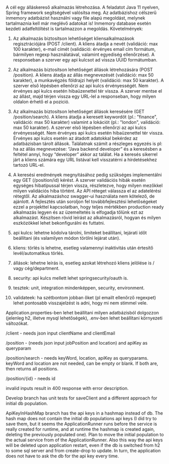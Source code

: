 A cél egy álláskereső alkalmazás létrehozása. 
A feladatot Java 11 nyelven, Spring framework segítségével valósítsa meg. Az adatbázishoz célszerű inmemory adatbázist használni vagy file alapú megoldást, melynek tartalmaznia kell már meglévő adatokat is! Inmemory database esetén kezdeti adatfeltöltést is tartalmazzon a megoldás.
Követelmények: 
1. Az alkalmazás biztosítson lehetőséget kliensalkalmazások regisztrációjára (POST /client). A kliens átadja a nevét (validáció: max 100 karakter), e-mail címét (validáció: érvényes email cím formátum, bármilyen regexp használatával, valamint egyediség ellenőrzése). A responseban a szerver egy api kulcsot ad vissza UUID formátumban. 
2. Az alkalmazás biztosítson lehetőséget állások létrehozására (POST /position). A kliens átadja az állás megnevezését (validáció: max 50 karakter), a munkavégzés földrajzi helyét (validáció: max 50 karakter). A szerver első lépésben ellenőrzi az api kulcs érvényességét. Nem érvényes api kulcs esetén hibaüzenettel tér vissza. A szerver mentse el az állást, majd térjen vissza egy URL-lel a responseban, hogy milyen oldalon érhető el a pozició. 
3. Az alkalmazás biztosítson lehetőséget állások keresésére (GET /position/search). A kliens átadja a keresett keywordöt (pl.: "finance", validáció: max 50 karakter) valamint a lokációt (pl.: "london", validáció: max 50 karakter). A szerver első lépésben ellenőrzi az api kulcs érvényességét. Nem érvényes api kulcs esetén hibaüzenettel tér vissza. 
Érvényes api kulcs esetén az átadott adatokkal bekérdez az adatbázisban tárolt állások. 
Találatnak számít a részleges egyezés is pl: ha az állás megnevezése: “Java backend developer” és a keresésben a feltétel annyi, hogy “developer” akkor az találat. Ha a keresés sikerrel járt a kliens számára egy URL listával kell visszatérni a hírdetésekhez tartozó URL-el. 
4.  A keresési eredmények megnyitásához pedig szükséges implementálni egy GET (/position/id) kérést.
A szerver validációs hibák esetén egységes hibatípussal térjen vissza, részletezve, hogy milyen mezőkkel milyen validációs hiba történt. 
Az API réteget válassza el az adatelérési rétegtől.
Az alkalmazáshoz swagger-ui használata nem kötelező, de ajánlott.
A fejlesztés után soroljon fel továbbfejlesztési lehetőségeket ezzel a projekttel kapcsolatban, hogy teljes mértékben production ready alkalmazás legyen és az üzemeltetés is elfogadja tőlünk ezt az alkalmazást.
Készítsen rövid leírást az alkalmazásról, hogyan és milyen eszközökkel lehet bekonfigurálni és futtatni.

5. api kulcs: lehetne kódolva tárolni, limiteket beállítani, lejárati időt beállítani (és valamilyen módon törölni lejárat után).
6. kliens: törlés is lehetne, esetleg valamennyi inaktivitás után értesítő levél/automatikus törlés.
7. állások: lehetne leírás is, esetleg azokat létrehozó kliens jelölése is / vagy cég/department.
8. security: api kulcs mellett lehet springsecurity/oauth is.
9. tesztek: unit, integration mindenképpen, security, environment.
10. validateek: ha szétbontom jobban őket (pl emailt ellenőrző regexpet) lehet pontosabb visszajelzést is adni, hogy mi nem stimmel vele.

Application.properties-ben lehet beállítani milyen adatbázisból dolgozzon (jelenleg h2, illetve mysql lehetőségek), .env-ben lehet beállítani környezeti változókat.

/client - needs json input clientName and clientEmail

/position - (needs json input jobPosition and location) and apiKey as queryparam

/position/search - needs keyWord, location, apiKey as queryparams. keyWord and location are not needed, can be empty or blank. If both are, then returns all positions.

/position/{id} - needs id

invalid inputs result in 400 response with error description.


Develop branch has unit tests for saveClient and a different approach for initial db population.

ApiKeyInHashMap branch has the api keys in a hashmap instead of db. The hash map does not contain the initial db populations api keys (I did try to save them, but it seems the ApplicationRunner runs before the service is really created for runtime, and at runtime the hashmap is created again, deleting the previously populated one). Plan to move the initial population to the actual service from of the ApplicationRunner. Also this way the api keys will be deleted upon application restart, even if the db is switched from h2 to some sql server and from create-drop to update. In turn, the application does not have to ask the db for the api key every time.
